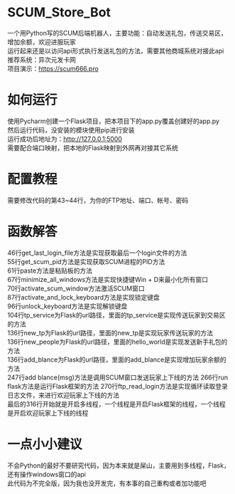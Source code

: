 # SCUM_Store_Bot
一个用Python写的SCUM后端机器人，主要功能：自动发送礼包，传送交易区，增加余额，欢迎进服玩家  
运行起来还是以访问api形式执行发送礼包的方法，需要其他商城系统对接此api  
推荐系统：异次元发卡网  
项目演示：https://scum666.pro
# 如何运行
使用Pycharm创建一个Flask项目，把本项目下的app.py覆盖创建好的app.py  
然后运行代码，没安装的模块使用pip进行安装  
运行成功后地址为：http://127.0.0.1:5000  
需要配合端口映射，把本地的Flask映射到外网再对接其它系统  
# 配置教程
需要修改代码的第43~44行，为你的FTP地址、端口、帐号、密码
# 函数解答
46行get_last_login_file方法是实现获取最后一个login文件的方法  
55行get_scum_pid方法是实现获取SCUM进程的PID方法  
61行paste方法是粘贴板的方法  
67行minimize_all_windows方法是实现快捷键Win + D来最小化所有窗口  
70行activate_scum_window方法激活SCUM窗口  
87行activate_and_lock_keyboard方法是实现锁定键盘  
96行unlock_keyboard方法是实现解锁键盘  
104行tp_service为Flask的url路径，里面的tp_service是实现传送玩家到交易区的方法  
136行new_tp为Flask的url路径，里面的new_tp是实现玩家传送玩家的方法  
136行new_people为Flask的url路径，里面的hello_world是实现发送新手礼包的方法  
136行add_blance为Flask的url路径，里面的add_blance是实现增加玩家余额的方法  
247行add blance(msg)方法是调用SCUM窗口发送玩家上下线的方法
266行run flask方法是运行Flask框架的方法
270行ftp_read_login方法是实现循环读取登录日志文件，来进行欢迎玩家上下线的方法  
最后的316行开始就是开启多线程，一个线程是开启Flask框架的线程，一个线程是开启欢迎玩家上下线的线程  

# 一点小小建议  
不会Python的最好不要研究代码，因为本来就是屎山，主要用到多线程，Flask，还有操作windows窗口的api  
此代码为不完全版，因为我也没开发完，有本事的自己重构或者加功能吧  
